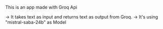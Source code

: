 This is an app made with Groq Api


-> It takes text as input and returns text as output from Groq.
-> It's using "mistral-saba-24b" as Model
